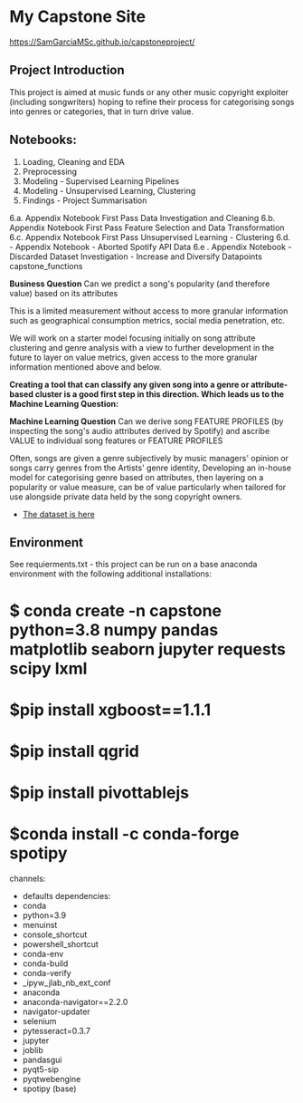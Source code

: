
# My Capstone Site

https://SamGarciaMSc.github.io/capstoneproject/

## Project Introduction

This project is aimed at music funds or any other music copyright exploiter (including songwriters) hoping to refine their process for categorising songs into genres or categories, that in turn drive value.

## Notebooks:
1. Loading, Cleaning and EDA
2. Preprocessing
3. Modeling - Supervised Learning Pipelines
4. Modeling -  Unsupervised Learning, Clustering
5. Findings - Project Summarisation

6.a. Appendix Notebook First Pass Data Investigation and Cleaning
6.b. Appendix Notebook First Pass Feature Selection and Data Transformation
6.c. Appendix Notebook First Pass Unsupervised Learning - Clustering
6.d. - Appendix Notebook - Aborted Spotify API Data
6.e . Appendix Notebook - Discarded Dataset Investigation - Increase and Diversify Datapoints
capstone_functions


**Business Question**
Can we predict a song's popularity (and therefore value) based on its attributes

This is a limited measurement without access to more granular information such as geographical consumption metrics, social media penetration, etc.

We will work on a starter model focusing initially on song attribute clustering and genre analysis with a view to further development in the future to layer on value metrics, given access to the more granular information mentioned above and below.

**Creating a tool that can classify any given song into a genre or attribute-based cluster is a good first step in this direction. Which leads us to the Machine Learning Question:**

**Machine Learning Question**
Can we derive song FEATURE PROFILES (by inspecting the song's audio attributes derived by Spotify) and ascribe VALUE to individual song features or FEATURE PROFILES

Often, songs are given a genre subjectively by music managers' opinion or songs carry genres from the Artists' genre identity, Developing an in-house model for categorising genre based on attributes, then layering on a popularity or value measure, can be of value particularly when tailored for use alongside private data held by the song copyright owners.

- [The dataset is here](https://www.kaggle.com/datasets/maltegrosse/8-m-spotify-tracks-genre-audio-features)

## Environment
See requierments.txt - this project can be run on a base anaconda environment with the following additional installations:
# $ conda create -n capstone python=3.8 numpy pandas matplotlib seaborn jupyter requests scipy lxml
# $pip install xgboost==1.1.1
# $pip install qgrid
# $pip install pivottablejs
# $conda install -c conda-forge spotipy
channels:
  - defaults
dependencies:
  - conda
  - python=3.9
  - menuinst
  - console_shortcut
  - powershell_shortcut
  - conda-env
  - conda-build
  - conda-verify
  - _ipyw_jlab_nb_ext_conf
  - anaconda
  - anaconda-navigator==2.2.0
  - navigator-updater
  - selenium
  - pytesseract=0.3.7
  - jupyter
  - joblib
  - pandasgui
  - pyqt5-sip
  - pyqtwebengine
  - spotipy
(base)
